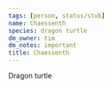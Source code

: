 ```yaml
---
tags: [person, status/stub]
name: Chaessenth
species: dragon turtle
dm_owner: tim
dm_notes: important
title: Chaessenth
---
```


Dragon turtle